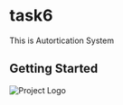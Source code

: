 # task6

This is Autortication System

## Getting Started

![Project Logo](assest/ProjectImages/RegistrationPage.png)
